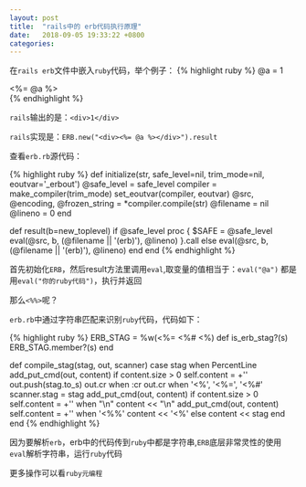 ```yaml
---
layout: post
title:  "rails中的 erb代码执行原理"
date:   2018-09-05 19:33:22 +0800
categories:
---
```

在`rails erb`文件中嵌入`ruby`代码，举个例子：
{% highlight ruby %}
@a = 1
<div><%= @a %></div>
{% endhighlight %}

`rails`输出的是：`<div>1</div>`

`rails`实现是：`ERB.new("<div><%= @a %></div>").result`

查看`erb.rb`源代码：

{% highlight ruby %}
def initialize(str, safe_level=nil, trim_mode=nil, eoutvar='_erbout')
  @safe_level = safe_level
  compiler = make_compiler(trim_mode)
  set_eoutvar(compiler, eoutvar)
  @src, @encoding, @frozen_string = *compiler.compile(str)
  @filename = nil
  @lineno = 0
end

def result(b=new_toplevel)
  if @safe_level
    proc {
      $SAFE = @safe_level
      eval(@src, b, (@filename || '(erb)'), @lineno)
    }.call
  else
    eval(@src, b, (@filename || '(erb)'), @lineno)
  end
end
{% endhighlight %}

首先初始化`ERB`，然后result方法里调用`eval`,取变量的值相当于：`eval("@a")`
都是用`eval("你的ruby代码")`，执行并返回

那么`<%%>`呢？

`erb.rb`中通过字符串匹配来识别`ruby`代码，代码如下：

{% highlight ruby %}
ERB_STAG = %w(<%= <%# <%)
def is_erb_stag?(s)
  ERB_STAG.member?(s)
end

def compile_stag(stag, out, scanner)
  case stag
  when PercentLine
    add_put_cmd(out, content) if content.size > 0
    self.content = +''
    out.push(stag.to_s)
    out.cr
  when :cr
    out.cr
  when '<%', '<%=', '<%#'
    scanner.stag = stag
    add_put_cmd(out, content) if content.size > 0
    self.content = +''
  when "\n"
    content << "\n"
    add_put_cmd(out, content)
    self.content = +''
  when '<%%'
    content << '<%'
  else
    content << stag
  end
end
{% endhighlight %}

因为要解析`erb`，erb中的代码传到`ruby`中都是字符串,`ERB`底层非常灵性的使用`eval`解析字符串，运行`ruby`代码

更多操作可以看`ruby元编程`
